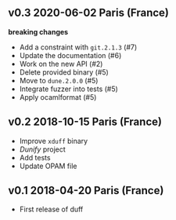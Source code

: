 v0.3 2020-06-02 Paris (France)
------------------------------------

__breaking changes__ 

* Add a constraint with `git.2.1.3` (#7)
* Update the documentation (#6)
* Work on the new API (#2)
* Delete provided binary (#5)
* Move to `dune.2.0.0` (#5)
* Integrate fuzzer into tests (#5)
* Apply ocamlformat (#5)

v0.2 2018-10-15 Paris (France)
------------------------------------

- Improve `xduff` binary
- _Dunify_ project
- Add tests
- Update OPAM file

v0.1 2018-04-20 Paris (France)
------------------------------------

- First release of duff
